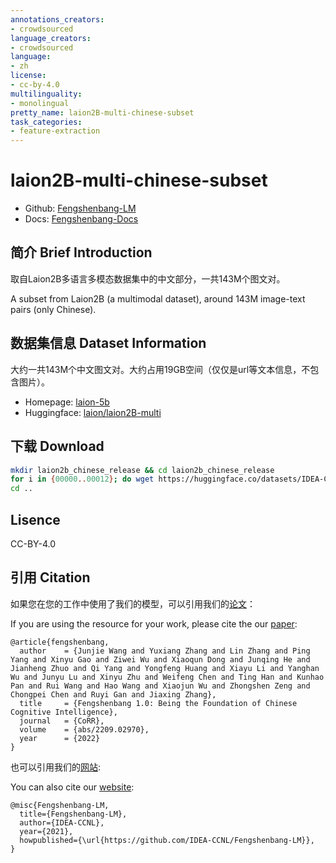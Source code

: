 ```yaml
---
annotations_creators:
- crowdsourced
language_creators:
- crowdsourced
language:
- zh
license:
- cc-by-4.0
multilinguality:
- monolingual
pretty_name: laion2B-multi-chinese-subset
task_categories:
- feature-extraction
---
```


# laion2B-multi-chinese-subset

- Github: [Fengshenbang-LM](https://github.com/IDEA-CCNL/Fengshenbang-LM)
- Docs: [Fengshenbang-Docs](https://fengshenbang-doc.readthedocs.io/)

## 简介 Brief Introduction

取自Laion2B多语言多模态数据集中的中文部分，一共143M个图文对。

A subset from Laion2B (a multimodal dataset), around 143M image-text pairs (only Chinese).

## 数据集信息 Dataset Information

大约一共143M个中文图文对。大约占用19GB空间（仅仅是url等文本信息，不包含图片）。

- Homepage: [laion-5b](https://laion.ai/blog/laion-5b/)
- Huggingface: [laion/laion2B-multi](https://huggingface.co/datasets/laion/laion2B-multi)

## 下载 Download

```bash
mkdir laion2b_chinese_release && cd laion2b_chinese_release
for i in {00000..00012}; do wget https://huggingface.co/datasets/IDEA-CCNL/laion2B-multi-chinese-subset/resolve/main/data/train-$i-of-00013.parquet; done
cd ..
```

## Lisence

CC-BY-4.0

## 引用 Citation

如果您在您的工作中使用了我们的模型，可以引用我们的[论文](https://arxiv.org/abs/2209.02970)：

If you are using the resource for your work, please cite the our [paper](https://arxiv.org/abs/2209.02970):

```text
@article{fengshenbang,
  author    = {Junjie Wang and Yuxiang Zhang and Lin Zhang and Ping Yang and Xinyu Gao and Ziwei Wu and Xiaoqun Dong and Junqing He and Jianheng Zhuo and Qi Yang and Yongfeng Huang and Xiayu Li and Yanghan Wu and Junyu Lu and Xinyu Zhu and Weifeng Chen and Ting Han and Kunhao Pan and Rui Wang and Hao Wang and Xiaojun Wu and Zhongshen Zeng and Chongpei Chen and Ruyi Gan and Jiaxing Zhang},
  title     = {Fengshenbang 1.0: Being the Foundation of Chinese Cognitive Intelligence},
  journal   = {CoRR},
  volume    = {abs/2209.02970},
  year      = {2022}
}
```

也可以引用我们的[网站](https://github.com/IDEA-CCNL/Fengshenbang-LM/):

You can also cite our [website](https://github.com/IDEA-CCNL/Fengshenbang-LM/):

```text
@misc{Fengshenbang-LM,
  title={Fengshenbang-LM},
  author={IDEA-CCNL},
  year={2021},
  howpublished={\url{https://github.com/IDEA-CCNL/Fengshenbang-LM}},
}
